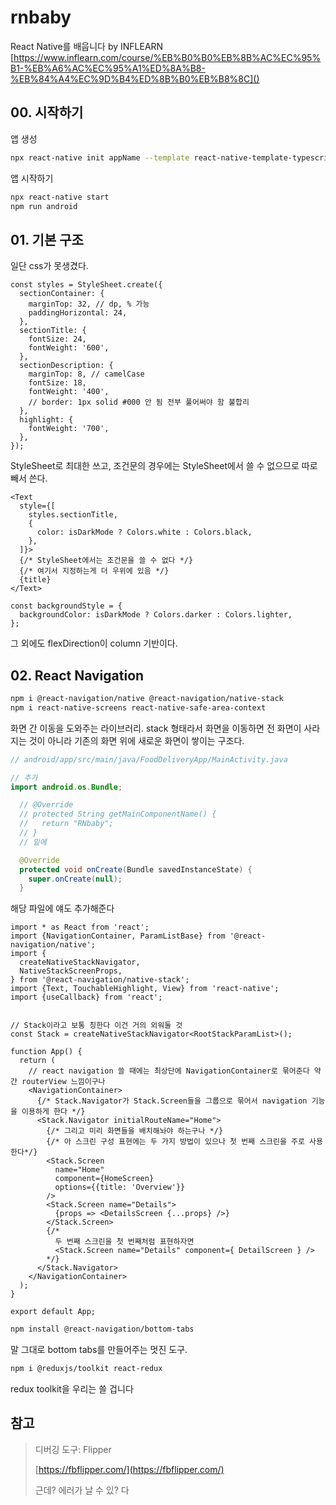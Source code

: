 # rnbaby

React Native를 배웁니다 by INFLEARN
[https://www.inflearn.com/course/%EB%B0%B0%EB%8B%AC%EC%95%B1-%EB%A6%AC%EC%95%A1%ED%8A%B8-%EB%84%A4%EC%9D%B4%ED%8B%B0%EB%B8%8C]()



## 00. 시작하기

앱 생성

```bash
npx react-native init appName --template react-native-template-typescript
```

앱 시작하기

```bash
npx react-native start
npm run android
```

## 01. 기본 구조

일단 css가 못생겼다.

```tsx
const styles = StyleSheet.create({
  sectionContainer: {
    marginTop: 32, // dp, % 가능
    paddingHorizontal: 24,
  },
  sectionTitle: {
    fontSize: 24,
    fontWeight: '600',
  },
  sectionDescription: {
    marginTop: 8, // camelCase
    fontSize: 18,
    fontWeight: '400',
    // border: 1px solid #000 안 됨 전부 풀어써야 함 불합리
  },
  highlight: {
    fontWeight: '700',
  },
});
```

StyleSheet로 최대한 쓰고, 조건문의 경우에는 StyleSheet에서 쓸 수 없으므로 따로 빼서 쓴다.

```tsx
<Text
  style={[
    styles.sectionTitle,
    {
      color: isDarkMode ? Colors.white : Colors.black,
    },
  ]}>
  {/* StyleSheet에서는 조건문을 쓸 수 없다 */}
  {/* 여기서 지정하는게 더 우위에 있음 */}
  {title}
</Text>
```

```tsx
const backgroundStyle = {
  backgroundColor: isDarkMode ? Colors.darker : Colors.lighter,
};
```

그 외에도 flexDirection이 column 기반이다.

## 02. React Navigation

```bash
npm i @react-navigation/native @react-navigation/native-stack
npm i react-native-screens react-native-safe-area-context
```

화면 간 이동을 도와주는 라이브러리. stack 형태라서 화면을 이동하면 전 화면이 사라지는 것이 아니라 기존의 화면 위에 새로운 화면이 쌓이는 구조다.

```java
// android/app/src/main/java/FoodDeliveryApp/MainActivity.java

// 추가
import android.os.Bundle;

  // @Override
  // protected String getMainComponentName() {
  //   return "RNbaby";
  // }
  // 밑에

  @Override
  protected void onCreate(Bundle savedInstanceState) {
    super.onCreate(null);
  }
```

해당 파일에 얘도 추가해준다

```tsx
import * as React from 'react';
import {NavigationContainer, ParamListBase} from '@react-navigation/native';
import {
  createNativeStackNavigator,
  NativeStackScreenProps,
} from '@react-navigation/native-stack';
import {Text, TouchableHighlight, View} from 'react-native';
import {useCallback} from 'react';


// Stack이라고 보통 칭한다 이건 거의 외워둘 것
const Stack = createNativeStackNavigator<RootStackParamList>();

function App() {
  return (
    // react navigation 쓸 때에는 최상단에 NavigationContainer로 묶어준다 약간 routerView 느낌이구나
    <NavigationContainer>
      {/* Stack.Navigator가 Stack.Screen들을 그룹으로 묶어서 navigation 기능을 이용하게 한다 */}
      <Stack.Navigator initialRouteName="Home">
        {/* 그리고 미리 화면들을 배치해놔야 하는구나 */}
        {/* 아 스크린 구성 표현에는 두 가지 방법이 있으나 첫 번째 스크린을 주로 사용한다*/}
        <Stack.Screen
          name="Home"
          component={HomeScreen}
          options={{title: 'Overview'}}
        />
        <Stack.Screen name="Details">
          {props => <DetailsScreen {...props} />}
        </Stack.Screen>
        {/*
          두 번째 스크린을 첫 번째처럼 표현하자면
          <Stack.Screen name="Details" component={ DetailScreen } />
        */}
      </Stack.Navigator>
    </NavigationContainer>
  );
}

export default App;
```

```bash
npm install @react-navigation/bottom-tabs
```

말 그대로 bottom tabs를 만들어주는 멋진 도구.

```bash
npm i @reduxjs/toolkit react-redux
```

redux toolkit을 우리는 쓸 겁니다



## 참고

> 디버깅 도구: Flipper
> 
> [https://fbflipper.com/](https://fbflipper.com/)
> 
> 근데? 에러가 날 수 있? 다
